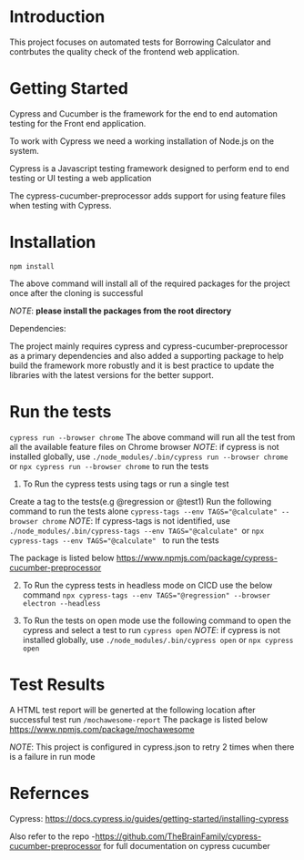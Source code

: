 # Introduction
This project focuses on automated tests for Borrowing Calculator and contrbutes the quality check of the frontend web application.

# Getting Started

Cypress and Cucumber is the framework for the end to end automation testing for the Front end application.

To work with Cypress we need a working installation of Node.js on the system.

Cypress is a Javascript testing framework designed to perform end to end testing or UI testing a web application

The cypress-cucumber-preprocessor adds support for using feature files when testing with Cypress.

# Installation

```npm install```

The above command will install all of the required packages for the project once after the cloning is successful

_NOTE_:  **please install the packages from the root directory**

Dependencies:

The project mainly requires cypress and cypress-cucumber-preprocessor as a primary dependencies and also added a supporting package to help build the framework more robustly and it is best practice to update the libraries with the latest versions for the better support. 

# Run the tests

```cypress run --browser chrome```
The above command will run all the test from all the available feature files on Chrome browser
_NOTE_: if cypress is not installed globally, use ```./node_modules/.bin/cypress run --browser chrome``` or ```npx cypress run --browser chrome``` to run the tests

1. To Run the cypress tests using tags or run a single test

Create a tag to the tests(e.g @regression or @test1)
Run the following command to run the tests alone
```cypress-tags --env TAGS="@calculate" --browser chrome```
_NOTE_: If cypress-tags is not identified, use ```./node_modules/.bin/cypress-tags --env TAGS="@calculate" ```or ```npx cypress-tags --env TAGS="@calculate" ``` to run the tests

The package is listed below
https://www.npmjs.com/package/cypress-cucumber-preprocessor

2. To Run the cypress tests in headless mode on CICD use the below command
```npx cypress-tags --env TAGS="@regression" --browser electron --headless```

3. To Run the tests on open mode use the following command to open the cypress and select a test to run
```cypress open```
_NOTE_: if cypress is not installed globally, use ```./node_modules/.bin/cypress open``` or ```npx cypress open```


# Test Results
A HTML test report will be generted at the following location after successful test run
```/mochawesome-report```
The package is listed below
https://www.npmjs.com/package/mochawesome

_NOTE_: This project is configured in cypress.json to retry 2 times when there is a failure in run mode

# Refernces

Cypress: https://docs.cypress.io/guides/getting-started/installing-cypress

Also refer to the repo -https://github.com/TheBrainFamily/cypress-cucumber-preprocessor for full documentation on cypress cucumber

